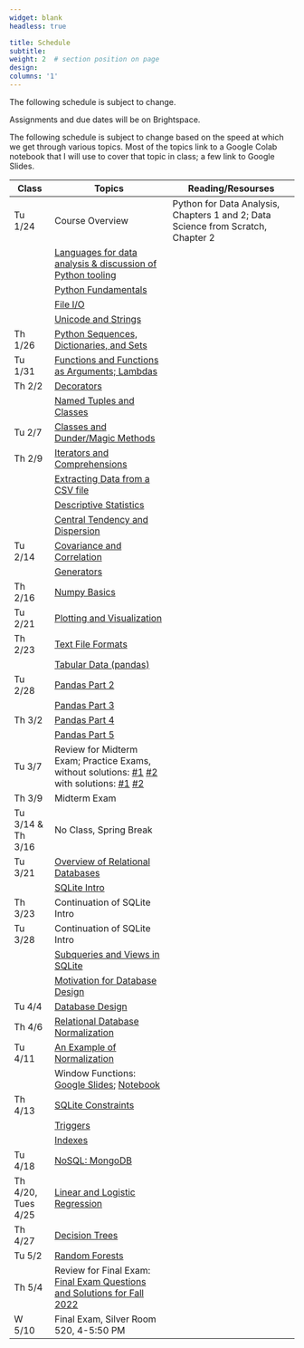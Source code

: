 ```yaml
---
widget: blank
headless: true

title: Schedule
subtitle:
weight: 2  # section position on page
design:
columns: '1'
---
```

The following schedule is subject to change.

Assignments and due dates will be on Brightspace.

The following schedule is subject to change based on the speed at which we get through various topics. Most of the topics link to a Google Colab notebook that I will use to cover that topic in class; a few link to Google Slides.

|Class       |Topics                                               |Reading/Resourses|
|------------|-----------------------------------------------------|-----------------|
|Tu 1/24|Course Overview |Python for Data Analysis, Chapters 1 and 2; Data Science from Scratch, Chapter 2| 
|| [Languages for data analysis & discussion of Python tooling](https://colab.research.google.com/drive/1P48h1PqcssBn-jesuOmNSTKpg-ETBQyh?usp=sharing)|
|| [Python Fundamentals](https://colab.research.google.com/drive/1iIKM7_OOQ08l9BBGs0JPf6SBOcRRLXoV?usp=sharing)|
|| [File I/O](https://colab.research.google.com/drive/1wroJjXEjz6Igm5xk_u-hDG-Fr9mmehfR?usp=sharing)
|| [Unicode and Strings](https://colab.research.google.com/drive/1vBunMtioF9ACmkrtOdxM7HdkaPxOOPYV?usp=sharing) |
|Th 1/26| [Python Sequences, Dictionaries, and Sets](https://colab.research.google.com/drive/1-fAR35RBBt8yCaAiIfoH0PBiVA_d6QZJ?usp=sharing)||
|Tu 1/31|[Functions and Functions as Arguments; Lambdas](https://colab.research.google.com/drive/1VuCIoucvn52PDyOv3Mw9eSMvug-weJ_s?usp=sharing)||
|Th 2/2|[Decorators](https://colab.research.google.com/drive/1va3y4T4GJSdr0WGc75JrC8I5DXZxoE_v?usp=sharing)
|| [Named Tuples and Classes](https://colab.research.google.com/drive/1JXXwtpzjj5SlK7wqQMe36cSGTtbv8_19?usp=sharing)||
|Tu 2/7|[Classes and Dunder/Magic Methods](https://colab.research.google.com/drive/1s8XIeUXxQhqs89-mz4ip33rEAlv24HwO?usp=sharing)||
|Th 2/9|[Iterators and Comprehensions](https://colab.research.google.com/drive/1z-POEdOSwEgyksaEdV2_BZZuYnozTHg1?usp=sharing)||
||[Extracting Data from a CSV file](https://colab.research.google.com/drive/1emXKArdiIiPteTqLAWqQOhHxhOQgbLeN?usp=sharing)||
||[Descriptive Statistics](https://colab.research.google.com/drive/11RtKDjfOqnXRD-g4dapps5co1Yypy4BJ?usp=sharing)||
|| [Central Tendency and Dispersion](https://colab.research.google.com/drive/1SukU0JFlqnxDFG8mywrsWBWJLBDKs-AR?usp=sharing)||
|Tu 2/14| [Covariance and Correlation](https://colab.research.google.com/drive/1e9a-yMsT0cvVbaG9auRtaon0bSv1MOKD?usp=sharing)|| 
||[Generators](https://colab.research.google.com/drive/17gQ2EnhPG2lDQ0aM4bfZ6SlM-p69QFpM?usp=sharing) ||
|Th 2/16|[Numpy Basics](https://colab.research.google.com/drive/1skb9XyP1Qy7ymuMxtGGxSa64b5xZIdDS?usp=sharing)||
|Tu 2/21| [Plotting and Visualization](https://colab.research.google.com/drive/1E9UJUfPO1Ww38zoF7ZgWUFYaGtNfpU4d?usp=sharing)||
|Th 2/23| [Text File Formats](https://colab.research.google.com/drive/1vtq7K5UdBWxmG4nN1fQ5IQLfHP2pHSbK?usp=sharing)||
|| [Tabular Data (pandas)](https://colab.research.google.com/drive/1PRIW8KXHgPZfECGP2LFRWWAjWXMMppzj?usp=sharing)||
|Tu 2/28|  [Pandas Part 2](https://colab.research.google.com/drive/1a-tBSiDU9aYsYTGpi9q0_6jRhBPlcTI9?usp=sharing)||
|| [Pandas Part 3](https://colab.research.google.com/drive/14EdDK9SmaSbYyG31XgorSr9EroqcT2AZ?usp=sharing)||
|Th 3/2| [Pandas Part 4](https://colab.research.google.com/drive/1QALIjdfj2a7Vzmjro_M_J64_Nn52Z54d?usp=sharing)||
|| [Pandas Part 5](https://colab.research.google.com/drive/1YiSIEp61ODkzsNSDgUfSgoXrowZItX3N?usp=sharing)||
|Tu 3/7|Review for Midterm Exam; Practice Exams, without solutions: [#1](https://colab.research.google.com/drive/1DqoBBd0GP2hoDSNYaT-l0hPGjypjCJHB?usp=sharing) [#2](https://colab.research.google.com/drive/10XDQe9mXvcBr3_j_krmmknVs3JIgNT1s?usp=sharing) with solutions: [#1](https://colab.research.google.com/drive/1Ial3Huuy-dxLI0OGJs2FPd0bsnkky8lZ?usp=sharing) [#2](https://colab.research.google.com/drive/1YMIOqLGJC5JWO9-TtjUdDM2Ta_hpWpNA?usp=sharing)||
|Th 3/9|Midterm Exam||
|Tu 3/14 & Th 3/16|No Class, Spring Break||
|Tu 3/21|[Overview of Relational Databases](https://colab.research.google.com/drive/1JbXAi2D1o1nRLmqC7RCHfDFeHv0N-20L?usp=sharing)||
|| [SQLite Intro](https://colab.research.google.com/drive/1XYIO2owlrLM8Sa5Jyh5HMZy2tjyJQktH?usp=sharing)||
|Th 3/23|Continuation of SQLite Intro||
|Tu 3/28|Continuation of SQLite Intro||
|| [Subqueries and Views in SQLite](https://colab.research.google.com/drive/1gllK-cXxBftQIXh7Of9VjZ-4RGMHoj2O?usp=sharing)|| 
||[Motivation for Database Design](https://colab.research.google.com/drive/1QkD-Ex0J19OLvnJnKqhxRRAA-lo48M_s?usp=sharing)||
|Tu 4/4| [Database Design](https://colab.research.google.com/drive/1PoCYRKPYb1iYBvKVl80shreGDcdOoZqM?usp=sharing)||
|Th 4/6|[Relational Database Normalization](https://colab.research.google.com/drive/1Ny45_TNkKbwyGbVhzcRIxNRkdGXcyoDQ?usp=sharing)||
|Tu 4/11|[An Example of Normalization](https://colab.research.google.com/drive/1zPpyDeUjen4Xk4AO1TBZBQvpLqxrYhUR?usp=sharing)||
|| Window Functions: [Google Slides](https://docs.google.com/presentation/d/1piXTDCmIcvC8em5Re9AnrnsxcB-I1MzqkktQmzAD5iw/edit?usp=sharing); [Notebook](https://drive.google.com/file/d/115om8CccBYxTZc3w-hqfVwGTWJeUtrrG/view?usp=sharing)||
|Th 4/13|[SQLite Constraints](https://colab.research.google.com/drive/1l5gAZPsF3pXRYQ38el-WWFhIZiGZ9_TD?usp=sharing)||
|| [Triggers](https://colab.research.google.com/drive/1k8VG2XlnyWC9EmCFPHNf_oXlINGHWTh-?usp=sharing)||
|| [Indexes](https://colab.research.google.com/drive/1z76QcidpYzzcOXZwyjl4u4eMTTCsHRd5?usp=sharing)||
|Tu 4/18|[NoSQL: MongoDB](https://colab.research.google.com/drive/1fANwBEUHNJYVVCOYF4eK8L2yMgxy87DS?usp=sharing)||
|Th 4/20, Tues 4/25|[Linear and Logistic Regression](https://colab.research.google.com/drive/1zTE3lKn7JxB1dtBKVkWozexF0ebwPxlc?usp=sharing)||
|Th 4/27|[Decision Trees](https://colab.research.google.com/drive/1PxsHAR_uijeo4S_deQielFktl_AiTpO5?usp=sharing)||
|Tu 5/2|[Random Forests](https://colab.research.google.com/drive/1xVjNodYZ08BvCKn1p9FRmQ-CgZklx0AD?usp=sharing)||
|Th 5/4|Review for Final Exam: [Final Exam Questions and Solutions for Fall 2022](https://colab.research.google.com/drive/1Sxb_kfGKbAbQUOwddSB-DOEHDJU3ay4q?usp=sharing)|
|W 5/10|Final Exam, Silver Room 520, 4-5:50 PM||